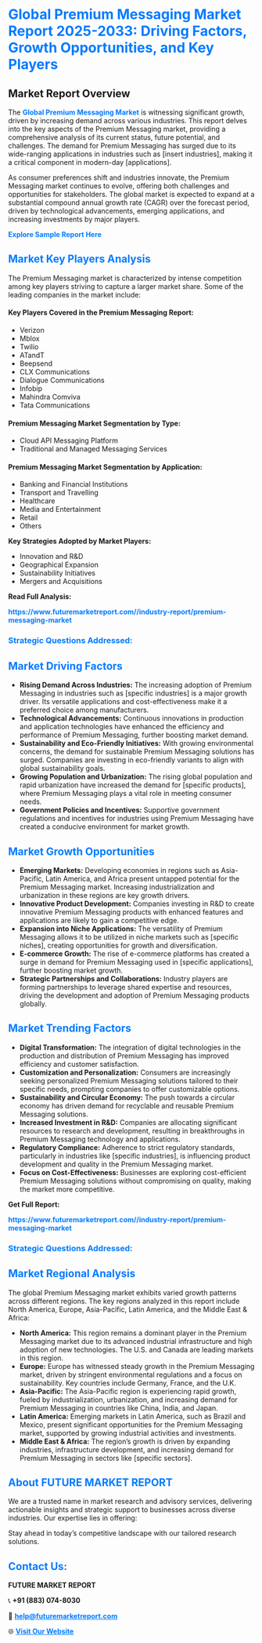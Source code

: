 <h1 style="color: #007BFF;">Global Premium Messaging Market Report 2025-2033: Driving Factors, Growth Opportunities, and Key Players</h1>

<section id="overview">
<h2>Market Report Overview</h2>
<p>The <a href="https://www.futuremarketreport.com//industry-report/premium-messaging-market" style="color: #007BFF; text-decoration: none;"><strong>Global Premium Messaging Market</strong></a> is witnessing significant growth, driven by increasing demand across various industries. This report delves into the key aspects of the Premium Messaging market, providing a comprehensive analysis of its current status, future potential, and challenges. The demand for Premium Messaging has surged due to its wide-ranging applications in industries such as [insert industries], making it a critical component in modern-day [applications].</p>
<p>As consumer preferences shift and industries innovate, the Premium Messaging market continues to evolve, offering both challenges and opportunities for stakeholders. The global market is expected to expand at a substantial compound annual growth rate (CAGR) over the forecast period, driven by technological advancements, emerging applications, and increasing investments by major players.</p>
</section>

<section id="overview">
<p><a href="https://www.futuremarketreport.com//request-sample/reportId=60650" style="color: #007BFF; text-decoration: none;"><strong>Explore Sample Report Here</strong></a></p>
</section>

<section id="key-players">
<h2 style="color: #007BFF;">Market Key Players Analysis</h2>
<p>The Premium Messaging market is characterized by intense competition among key players striving to capture a larger market share. Some of the leading companies in the market include:</p>
<h4>Key Players Covered in the Premium Messaging Report:</h4>
<ul><li>Verizon</li><li>Mblox</li><li>Twilio</li><li>ATandT</li><li>Beepsend</li><li>CLX Communications</li><li>Dialogue Communications</li><li>Infobip</li><li>Mahindra Comviva</li><li>Tata Communications</li></ul>
<h4>Premium Messaging Market Segmentation by Type:</h4>
<ul><li>Cloud API Messaging Platform</li><li>Traditional and Managed Messaging Services</li></ul>

<h4>Premium Messaging Market Segmentation by Application:</h4>
<ul><li>Banking and Financial Institutions</li><li>Transport and Travelling</li><li>Healthcare</li><li>Media and Entertainment</li><li>Retail</li><li>Others</li></ul>
<p><strong>Key Strategies Adopted by Market Players:</strong></p>
<ul>
<li>Innovation and R&D</li>
<li>Geographical Expansion</li>
<li>Sustainability Initiatives</li>
<li>Mergers and Acquisitions</li>
</ul>
</section>

<section>
<p><strong>Read Full Analysis: </strong></p><a href="https://www.futuremarketreport.com//industry-report/premium-messaging-market" style="color: #007BFF; text-decoration: none;"><strong>https://www.futuremarketreport.com//industry-report/premium-messaging-market</strong></a>
<h3 style="color: #007BFF;">Strategic Questions Addressed:</h3>
</section>

<section id="driving-factors">
<h2 style="color: #007BFF;">Market Driving Factors</h2>
<ul>
<li><strong>Rising Demand Across Industries:</strong> The increasing adoption of Premium Messaging in industries such as [specific industries] is a major growth driver. Its versatile applications and cost-effectiveness make it a preferred choice among manufacturers.</li>
<li><strong>Technological Advancements:</strong> Continuous innovations in production and application technologies have enhanced the efficiency and performance of Premium Messaging, further boosting market demand.</li>
<li><strong>Sustainability and Eco-Friendly Initiatives:</strong> With growing environmental concerns, the demand for sustainable Premium Messaging solutions has surged. Companies are investing in eco-friendly variants to align with global sustainability goals.</li>
<li><strong>Growing Population and Urbanization:</strong> The rising global population and rapid urbanization have increased the demand for [specific products], where Premium Messaging plays a vital role in meeting consumer needs.</li>
<li><strong>Government Policies and Incentives:</strong> Supportive government regulations and incentives for industries using Premium Messaging have created a conducive environment for market growth.</li>
</ul>
</section>

<section id="growth-opportunities">
<h2 style="color: #007BFF;">Market Growth Opportunities</h2>
<ul>
<li><strong>Emerging Markets:</strong> Developing economies in regions such as Asia-Pacific, Latin America, and Africa present untapped potential for the Premium Messaging market. Increasing industrialization and urbanization in these regions are key growth drivers.</li>
<li><strong>Innovative Product Development:</strong> Companies investing in R&D to create innovative Premium Messaging products with enhanced features and applications are likely to gain a competitive edge.</li>
<li><strong>Expansion into Niche Applications:</strong> The versatility of Premium Messaging allows it to be utilized in niche markets such as [specific niches], creating opportunities for growth and diversification.</li>
<li><strong>E-commerce Growth:</strong> The rise of e-commerce platforms has created a surge in demand for Premium Messaging used in [specific applications], further boosting market growth.</li>
<li><strong>Strategic Partnerships and Collaborations:</strong> Industry players are forming partnerships to leverage shared expertise and resources, driving the development and adoption of Premium Messaging products globally.</li>
</ul>
</section>

<section id="trending-factors">
<h2 style="color: #007BFF;">Market Trending Factors</h2>
<ul>
<li><strong>Digital Transformation:</strong> The integration of digital technologies in the production and distribution of Premium Messaging has improved efficiency and customer satisfaction.</li>
<li><strong>Customization and Personalization:</strong> Consumers are increasingly seeking personalized Premium Messaging solutions tailored to their specific needs, prompting companies to offer customizable options.</li>
<li><strong>Sustainability and Circular Economy:</strong> The push towards a circular economy has driven demand for recyclable and reusable Premium Messaging solutions.</li>
<li><strong>Increased Investment in R&D:</strong> Companies are allocating significant resources to research and development, resulting in breakthroughs in Premium Messaging technology and applications.</li>
<li><strong>Regulatory Compliance:</strong> Adherence to strict regulatory standards, particularly in industries like [specific industries], is influencing product development and quality in the Premium Messaging market.</li>
<li><strong>Focus on Cost-Effectiveness:</strong> Businesses are exploring cost-efficient Premium Messaging solutions without compromising on quality, making the market more competitive.</li>
</ul>
</section>

<section>
<p><strong>Get Full Report: </strong></p><a href="https://www.futuremarketreport.com//industry-report/premium-messaging-market" style="color: #007BFF; text-decoration: none;"><strong>https://www.futuremarketreport.com//industry-report/premium-messaging-market</strong></a>
<h3 style="color: #007BFF;">Strategic Questions Addressed:</h3>
</section>


<section id="regional-analysis">
<h2 style="color: #007BFF;">Market Regional Analysis</h2>
<p>The global Premium Messaging market exhibits varied growth patterns across different regions. The key regions analyzed in this report include North America, Europe, Asia-Pacific, Latin America, and the Middle East & Africa:</p>
<ul>
<li><strong>North America:</strong> This region remains a dominant player in the Premium Messaging market due to its advanced industrial infrastructure and high adoption of new technologies. The U.S. and Canada are leading markets in this region.</li>
<li><strong>Europe:</strong> Europe has witnessed steady growth in the Premium Messaging market, driven by stringent environmental regulations and a focus on sustainability. Key countries include Germany, France, and the U.K.</li>
<li><strong>Asia-Pacific:</strong> The Asia-Pacific region is experiencing rapid growth, fueled by industrialization, urbanization, and increasing demand for Premium Messaging in countries like China, India, and Japan.</li>
<li><strong>Latin America:</strong> Emerging markets in Latin America, such as Brazil and Mexico, present significant opportunities for the Premium Messaging market, supported by growing industrial activities and investments.</li>
<li><strong>Middle East & Africa:</strong> The region’s growth is driven by expanding industries, infrastructure development, and increasing demand for Premium Messaging in sectors like [specific sectors].</li>
</ul>
</section>

<footer>
<h2 style="color: #007BFF;">About FUTURE MARKET REPORT</h2>
<p>We are a trusted name in market research and advisory services, delivering actionable insights and strategic support to businesses across diverse industries. Our expertise lies in offering:</p>

<p>Stay ahead in today’s competitive landscape with our tailored research solutions.</p>

<h2 style="color: #007BFF;">Contact Us:</h2>
<p><strong>FUTURE MARKET REPORT</strong></p>
<p>📞 <strong>+91 (883) 074-8030</strong></p>
<p>📧 <strong><a href="mailto:help@futuremarketreport.com" style="color: #007BFF;">help@futuremarketreport.com</a></strong></p>
<p>🌐 <strong><a href="https://www.futuremarketreport.com/" style="color: #007BFF;">Visit Our Website</a></strong></p>
</footer>
